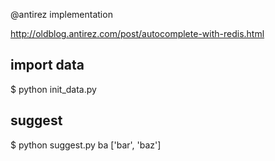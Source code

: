 @antirez implementation

http://oldblog.antirez.com/post/autocomplete-with-redis.html

## import data

  $ python init_data.py

## suggest

  $ python suggest.py ba
  ['bar', 'baz']

